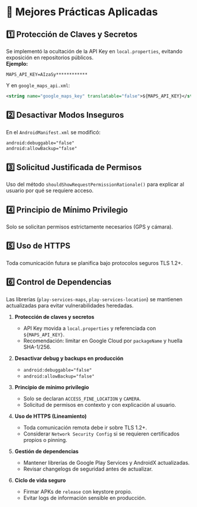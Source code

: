 # 🧩 Mejores Prácticas Aplicadas

## 1️⃣ Protección de Claves y Secretos
Se implementó la ocultación de la API Key en `local.properties`, evitando exposición en repositorios públicos.  
**Ejemplo:**
```properties
MAPS_API_KEY=AIzaSy************
```
Y en `google_maps_api.xml`:
```xml
<string name="google_maps_key" translatable="false">${MAPS_API_KEY}</string>
```

## 2️⃣ Desactivar Modos Inseguros
En el `AndroidManifest.xml` se modificó:
```xml
android:debuggable="false"
android:allowBackup="false"
```

## 3️⃣ Solicitud Justificada de Permisos
Uso del método `shouldShowRequestPermissionRationale()` para explicar al usuario por qué se requiere acceso.

## 4️⃣ Principio de Mínimo Privilegio
Solo se solicitan permisos estrictamente necesarios (GPS y cámara).

## 5️⃣ Uso de HTTPS
Toda comunicación futura se planifica bajo protocolos seguros TLS 1.2+.

## 6️⃣ Control de Dependencias
Las librerías (`play-services-maps`, `play-services-location`) se mantienen actualizadas para evitar vulnerabilidades heredadas.


1. **Protección de claves y secretos**
    - API Key movida a `local.properties` y referenciada con `${MAPS_API_KEY}`.
    - Recomendación: limitar en Google Cloud por `packageName` y huella SHA-1/256.

2. **Desactivar debug y backups en producción**
    - `android:debuggable="false"`
    - `android:allowBackup="false"`

3. **Principio de mínimo privilegio**
    - Solo se declaran `ACCESS_FINE_LOCATION` y `CAMERA`.
    - Solicitud de permisos en contexto y con explicación al usuario.

4. **Uso de HTTPS (Lineamiento)**
    - Toda comunicación remota debe ir sobre TLS 1.2+.
    - Considerar `Network Security Config` si se requieren certificados propios o pinning.

5. **Gestión de dependencias**
    - Mantener librerías de Google Play Services y AndroidX actualizadas.
    - Revisar changelogs de seguridad antes de actualizar.

6. **Ciclo de vida seguro**
    - Firmar APKs de `release` con keystore propio.
    - Evitar logs de información sensible en producción.
